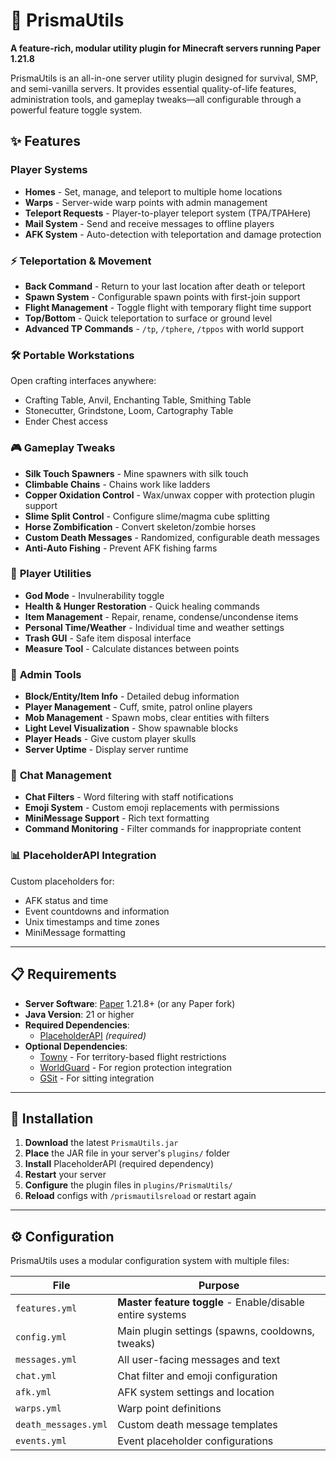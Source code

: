 # 🔷 PrismaUtils
**A feature-rich, modular utility plugin for Minecraft servers running Paper 1.21.8**

PrismaUtils is an all-in-one server utility plugin designed for survival, SMP, and semi-vanilla servers. It provides essential quality-of-life features, administration tools, and gameplay tweaks—all configurable through a powerful feature toggle system.

## ✨ Features
### **Player Systems**
- **Homes** - Set, manage, and teleport to multiple home locations
- **Warps** - Server-wide warp points with admin management
- **Teleport Requests** - Player-to-player teleport system (TPA/TPAHere)
- **Mail System** - Send and receive messages to offline players
- **AFK System** - Auto-detection with teleportation and damage protection

### ⚡ **Teleportation & Movement**
- **Back Command** - Return to your last location after death or teleport
- **Spawn System** - Configurable spawn points with first-join support
- **Flight Management** - Toggle flight with temporary flight time support
- **Top/Bottom** - Quick teleportation to surface or ground level
- **Advanced TP Commands** - `/tp`, `/tphere`, `/tppos` with world support

### 🛠️ **Portable Workstations**
Open crafting interfaces anywhere:
- Crafting Table, Anvil, Enchanting Table, Smithing Table
- Stonecutter, Grindstone, Loom, Cartography Table
- Ender Chest access

### 🎮 **Gameplay Tweaks**
- **Silk Touch Spawners** - Mine spawners with silk touch
- **Climbable Chains** - Chains work like ladders
- **Copper Oxidation Control** - Wax/unwax copper with protection plugin support
- **Slime Split Control** - Configure slime/magma cube splitting
- **Horse Zombification** - Convert skeleton/zombie horses
- **Custom Death Messages** - Randomized, configurable death messages
- **Anti-Auto Fishing** - Prevent AFK fishing farms

### 👤 **Player Utilities**
- **God Mode** - Invulnerability toggle
- **Health & Hunger Restoration** - Quick healing commands
- **Item Management** - Repair, rename, condense/uncondense items
- **Personal Time/Weather** - Individual time and weather settings
- **Trash GUI** - Safe item disposal interface
- **Measure Tool** - Calculate distances between points

### 🔧 **Admin Tools**
- **Block/Entity/Item Info** - Detailed debug information
- **Player Management** - Cuff, smite, patrol online players
- **Mob Management** - Spawn mobs, clear entities with filters
- **Light Level Visualization** - Show spawnable blocks
- **Player Heads** - Give custom player skulls
- **Server Uptime** - Display server runtime

### 💬 **Chat Management**
- **Chat Filters** - Word filtering with staff notifications
- **Emoji System** - Custom emoji replacements with permissions
- **MiniMessage Support** - Rich text formatting
- **Command Monitoring** - Filter commands for inappropriate content

### 📊 **PlaceholderAPI Integration**
Custom placeholders for:
- AFK status and time
- Event countdowns and information
- Unix timestamps and time zones
- MiniMessage formatting

---

## 📋 Requirements

- **Server Software**: [Paper](https://papermc.io/) 1.21.8+ (or any Paper fork)
- **Java Version**: 21 or higher
- **Required Dependencies**:
    - [PlaceholderAPI](https://www.spigotmc.org/resources/placeholderapi.6245/) *(required)*
- **Optional Dependencies**:
    - [Towny](https://github.com/TownyAdvanced/Towny) - For territory-based flight restrictions
    - [WorldGuard](https://enginehub.org/worldguard) - For region protection integration
    - [GSit](https://www.spigotmc.org/resources/gsit-modern-sit-seat-and-chair-lay-and-crawl-plugin-1-13-x-1-21-x.62325/) - For sitting integration

---

## 🚀 Installation

1. **Download** the latest `PrismaUtils.jar`
2. **Place** the JAR file in your server's `plugins/` folder
3. **Install** PlaceholderAPI (required dependency)
4. **Restart** your server
5. **Configure** the plugin files in `plugins/PrismaUtils/`
6. **Reload** configs with `/prismautilsreload` or restart again

---

## ⚙️ Configuration

PrismaUtils uses a modular configuration system with multiple files:

| File                 | Purpose                                                   |
|----------------------|-----------------------------------------------------------|
| `features.yml`       | **Master feature toggle** - Enable/disable entire systems |
| `config.yml`         | Main plugin settings (spawns, cooldowns, tweaks)          |
| `messages.yml`       | All user-facing messages and text                         |
| `chat.yml`           | Chat filter and emoji configuration                       |
| `afk.yml`            | AFK system settings and location                          |
| `warps.yml`          | Warp point definitions                                    |
| `death_messages.yml` | Custom death message templates                            |
| `events.yml`         | Event placeholder configurations                          |